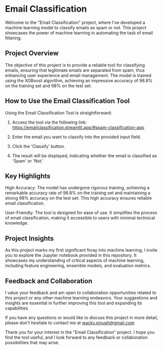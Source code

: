 # Email Classification
Welcome to the "Email Classification" project, where I've developed a machine learning model to classify emails as spam or not. This project showcases the power of machine learning in automating the task of email filtering.

## Project Overview
The objective of this project is to provide a reliable tool for classifying emails, ensuring that legitimate emails are separated from spam, thus enhancing user experience and email management. The model is trained using the XGBoost algorithm, achieving an impressive accuracy of 98.8% on the training set and 98% on the test set.

## How to Use the Email Classification Tool
 Using the Email Classification Tool is straightforward:

1. Access the tool via the following link: https://emailclassification.streamlit.app/#spam-classification-app

2. Enter the email you want to classify into the provided input field.

3. Click the 'Classify' button.

4. The result will be displayed, indicating whether the email is classified as 'Spam' or 'Not.'

## Key Highlights
High Accuracy: The model has undergone rigorous training, achieving a remarkable accuracy rate of 98.8% on the training set and maintaining a strong 98% accuracy on the test set. This high accuracy ensures reliable email classification.

User-Friendly: The tool is designed for ease of use. It simplifies the process of email classification, making it accessible to users with minimal technical knowledge.

## Project Insights
As this project marks my first significant foray into machine learning, I invite you to explore the Jupyter notebook provided in this repository. It showcases my understanding of critical aspects of machine learning, including feature engineering, ensemble models, and evaluation metrics.

## Feedback and Collaboration
I value your feedback and am open to collaboration opportunities related to this project or any other machine learning endeavors. Your suggestions and insights are essential in further improving this tool and expanding its capabilities.

If you have any questions or would like to discuss this project in more detail, please don't hesitate to contact me at wacky.piyush@gmail.com

Thank you for your interest in the "Email Classification" project. I hope you find the tool useful, and I look forward to any feedback or collaboration possibilities that may arise.

